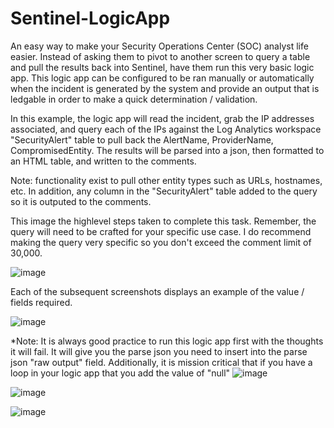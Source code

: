 # Sentinel-LogicApp

An easy way to make your Security Operations Center (SOC) analyst life easier. Instead of asking them to pivot to another screen to query a table and pull the results back into Sentinel, have them run this very basic logic app. This logic app can be configured to be ran manually or automatically when the incident is generated by the system and provide an output that is ledgable in order to make a quick determination / validation.

In this example, the logic app will read the incident, grab the IP addresses associated, and query each of the IPs against the Log Analytics workspace "SecurityAlert" table to pull back the AlertName, ProviderName, CompromisedEntity. The results will be parsed into a json, then formatted to an HTML table, and written to the comments.

Note: functionality exist to pull other entity types such as URLs, hostnames, etc. In addition, any column in the "SecurityAlert" table added to the query so it is outputed to the comments. 

This image the highlevel steps taken to complete this task. Remember, the query will need to be crafted for your specific use case. I do recommend making the query very specific so you don't exceed the comment limit of 30,000.

![image](https://user-images.githubusercontent.com/86690212/166006516-60d55aca-944f-474b-97ae-cb89dc0e67af.png)

Each of the subsequent screenshots displays an example of the value / fields required.

![image](https://user-images.githubusercontent.com/86690212/166008039-1ece126e-0e0d-4b38-a6b0-95aeb0dce4dc.png)

*Note: It is always good practice to run this logic app first with the thoughts it will fail. It will give you the parse json you need to insert into the parse json "raw output" field. Additionally, it is mission critical that if you have a loop in your logic app that you add the value of "null"
![image](https://user-images.githubusercontent.com/86690212/166007301-c6a5c7ff-185a-4760-937c-4900a127e8a8.png)

![image](https://user-images.githubusercontent.com/86690212/166007347-e9848e38-cafe-4ddc-a7ae-bea86c33408f.png)

![image](https://user-images.githubusercontent.com/86690212/166007589-9ef73104-4122-449e-a442-f067ca56da7e.png)
